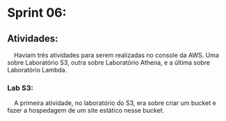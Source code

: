 # Sprint 06:
## Atividades:
&nbsp;&nbsp;&nbsp; Haviam três atividades para serem realizadas no console da AWS. Uma sobre Laboratório S3, outra sobre Laboratório Athena, e a última sobre Laboratório Lambda.
### Lab S3:
&nbsp;&nbsp;&nbsp; A  primeira atividade, no laboratório do S3, era sobre criar um bucket e fazer a hospedagem de um site estático nesse bucket. 